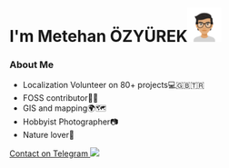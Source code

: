 # I'm Metehan ÖZYÜREK<img src="./E3CAEFB9-1BE5-486D-8744-9FBC4B685470.png" width="60px">

### About Me
- Localization Volunteer on 80+ projects💻🇬🇧🇹🇷 
- FOSS contributor🧑‍💻 
- GIS and mapping🌍🗺
- Hobbyist Photographer📷 
- Nature lover🌱

<a href="https://t.me/MetehanOzyurek">Contact on Telegram <img src="https://telegram.org/img/t_logo.png" width="20px"></a>

<!--
**MetehanOzyurek/MetehanOzyurek** is a ✨ _special_ ✨ repository because its `README.md` (this file) appears on your GitHub profile.

Here are some ideas to get you started:

- 🔭 I’m currently working on ...
- 🌱 I’m currently learning ...
- 👯 I’m looking to collaborate on ...
- 🤔 I’m looking for help with ...
- 💬 Ask me about ...
- 📫 How to reach me: ...
- 😄 Pronouns: ...
- ⚡ Fun fact: ...
-->
